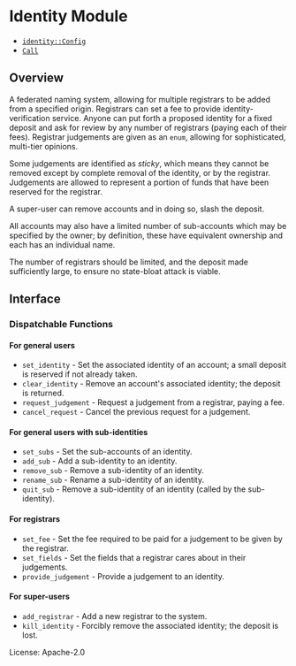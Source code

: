 # Identity Module

- [`identity::Config`](https://docs.rs/pallet-identity/latest/pallet_identity/trait.Config.html)
- [`Call`](https://docs.rs/pallet-identity/latest/pallet_identity/enum.Call.html)

## Overview

A federated naming system, allowing for multiple registrars to be added from a specified origin.
Registrars can set a fee to provide identity-verification service. Anyone can put forth a
proposed identity for a fixed deposit and ask for review by any number of registrars (paying
each of their fees). Registrar judgements are given as an `enum`, allowing for sophisticated,
multi-tier opinions.

Some judgements are identified as *sticky*, which means they cannot be removed except by
complete removal of the identity, or by the registrar. Judgements are allowed to represent a
portion of funds that have been reserved for the registrar.

A super-user can remove accounts and in doing so, slash the deposit.

All accounts may also have a limited number of sub-accounts which may be specified by the owner;
by definition, these have equivalent ownership and each has an individual name.

The number of registrars should be limited, and the deposit made sufficiently large, to ensure
no state-bloat attack is viable.

## Interface

### Dispatchable Functions

#### For general users
* `set_identity` - Set the associated identity of an account; a small deposit is reserved if not
  already taken.
* `clear_identity` - Remove an account's associated identity; the deposit is returned.
* `request_judgement` - Request a judgement from a registrar, paying a fee.
* `cancel_request` - Cancel the previous request for a judgement.

#### For general users with sub-identities
* `set_subs` - Set the sub-accounts of an identity.
* `add_sub` - Add a sub-identity to an identity.
* `remove_sub` - Remove a sub-identity of an identity.
* `rename_sub` - Rename a sub-identity of an identity.
* `quit_sub` - Remove a sub-identity of an identity (called by the sub-identity).

#### For registrars
* `set_fee` - Set the fee required to be paid for a judgement to be given by the registrar.
* `set_fields` - Set the fields that a registrar cares about in their judgements.
* `provide_judgement` - Provide a judgement to an identity.

#### For super-users
* `add_registrar` - Add a new registrar to the system.
* `kill_identity` - Forcibly remove the associated identity; the deposit is lost.

[`Call`]: ./enum.Call.html
[`Config`]: ./trait.Config.html

License: Apache-2.0